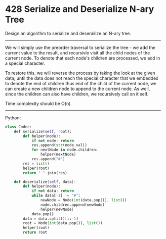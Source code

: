 428 Serialize and Deserialize N-ary Tree
========================================

Design an algorithm to serialize and deserailize an N-ary tree.

---

We will simply use the preorder traversal to serialize the tree - we add the
current value to the result, and recursivle visit all the child nodes of the
current node. To denote that each node's children are processed, we add in
a special character.

To restore this, we will reverse the process by taking the look at the given
data; until the data does not reach the special character that we embedded to
denote the end of children thus end of the child of the current node, we can
create a new children node to append to the current node. As well, since the
children can also have children, we recursively call on it self.

Time complexity should be O(n).

---

Python:

```python
class Codec:
    def serialize(self, root):
        def helper(node):
            if not node: return
            res.append(str(node.val))
            for nextNode in node.children:
                helper(nextNode)
            res.append("#")
        res = list()
        helper(root)
        return " ".join(res)

    def deserialize(self, data):
        def helper(node):
            if not data: return
            while data[-1] != "#":
                newNode = Node(int(data.pop()), list())
                node.children.append(newNode)
                helper(newNode)
            data.pop()
        data = data.split()[::-1]
        root = Node(int(data.pop()), list())
        helper(root)
        return root
```
